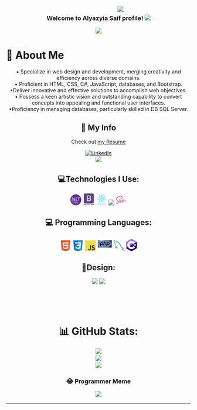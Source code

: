 


<img width="200" align="right" src="https://c.tenor.com/_DOBjnGspYAAAAAM/code-coding.gif">

<h3 align="center">
  Welcome to Alyazyia Saif profile!
  <img src="https://media.giphy.com/media/hvRJCLFzcasrR4ia7z/giphy.gif" width="28">
</h3>

<!-- Typing SVG by DenverCoder1 - https://github.com/DenverCoder1/readme-typing-svg -->
<p align="center">
  <a href="https://github.com/DenverCoder1/readme-typing-svg"><img src="https://readme-typing-svg.herokuapp.com/?lines=Full-stack%20web%20developer;Always%20learning%20new%20things&font=Fira%20Code&center=true&width=440&height=45&color=f75c7e&vCenter=true&size=22"></a>
</p> 

# 💫 About Me
<div align="center">
▪ Specialize in web design and development, merging creativity and efficiency across diverse domains.<br/>
▪ Proficient in HTML, CSS, C#, JavaScript, databases, and Bootstrap.<br/>
▪Deliver innovative and effective solutions to accomplish web objectives.<br/>
▪ Possess a keen artistic vision and outstanding capability to convert concepts into appealing and functional user interfaces.<br/>
▪Proficiency in managing databases, particularly skilled in DB SQL Server.<br/>


## 📑 My Info
Check out [my Resume](https://drive.google.com/file/d/1Oz0VyugJS4llV02SBRO3HMoWk48SUJU0/view?usp=sharing)


[![LinkedIn](https://img.shields.io/badge/LinkedIn-%230077B5.svg?logo=linkedin&logoColor=white)](https://img.shields.io/badge/LinkedIn-%230077B5.svg?logo=linkedin&logoColor=white)<br/>
[![](https://visitcount.itsvg.in/api?id=AsmaAlharrasi&icon=2&color=8)](https://visitcount.itsvg.in)


## 💻Technologies I Use:
<img src = 'https://github.com/123usef/123usef/blob/main/images/NET_Core_Logo.svg' width='30'/> <img src = 'https://github.com/123usef/123usef/blob/main/images/bootstrap.svg' width='33'/> <img src='https://raw.githubusercontent.com/devicons/devicon/master/icons/react/react-original-wordmark.svg' width='30'/>  <img src='https://angular.io/assets/images/logos/angular/angular.svg' width='30'/> <img src='https://raw.githubusercontent.com/devicons/devicon/master/icons/sass/sass-original.svg' width='30'/>


## 💻 Programming Languages:

<img src = 'https://github.com/123usef/123usef/blob/main/images/html.svg' width='30'/>  <img src = 'https://github.com/123usef/123usef/blob/main/images/css.svg' width='30'/> <img src = 'https://raw.githubusercontent.com/devicons/devicon/master/icons/javascript/javascript-original.svg' width='30'/>   <img src = 'https://github.com/123usef/123usef/blob/main/images/php.svg' width='40'/> <img src = 'https://github.com/123usef/123usef/blob/main/images/sql.svg' width='30'/> <img src = 'https://github.com/123usef/123usef/blob/main/images/c--4.svg' width='30'/> 

## 💟Design:
<img src='https://www.vectorlogo.zone/logos/figma/figma-icon.svg' width='30' /> <img src='https://encrypted-tbn0.gstatic.com/images?q=tbn:ANd9GcRjTDT09uCC1jnMacaY_1d9uosDTzmlJsuebEN57CC6rQ&s' width='30' /> 
 
<br/> 
<br/>
<br/>

# 📊 GitHub Stats:
![](https://github-readme-stats.vercel.app/api?username=AlyazyaSa&theme=nightowl&hide_border=false&include_all_commits=true&count_private=false)<br/>
![](https://github-readme-streak-stats.herokuapp.com/?user=AlyazyaSa&theme=nightowl&hide_border=false)<br/>
![](https://github-readme-stats.vercel.app/api/top-langs/?username=AlyazyaSa&theme=nightowl&hide_border=false&include_all_commits=true&count_private=false&layout=compact)

### 😂 Programmer Meme
<img src='https://randommeme-five.vercel.app/' style="height: 50 px; width: 50 px;"/>

---


<!-- Proudly created with GPRM ( https://gprm.itsvg.in ) -->
